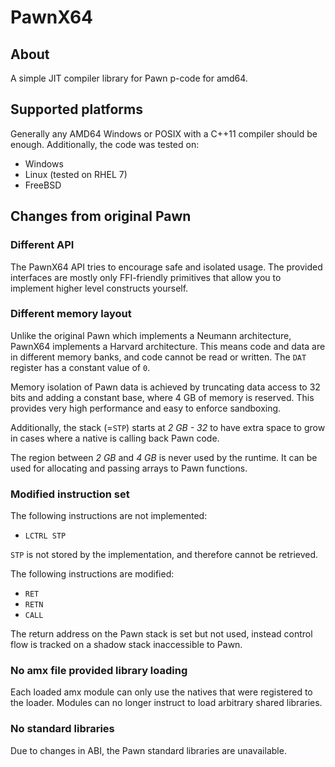 # PawnX64

## About

A simple JIT compiler library for Pawn p-code for amd64.

## Supported platforms

Generally any AMD64 Windows or POSIX with a C++11 compiler should be enough. Additionally, the code was tested on:

- Windows
- Linux (tested on RHEL 7)
- FreeBSD

## Changes from original Pawn

### Different API

The PawnX64 API tries to encourage safe and isolated usage. The provided interfaces are mostly only FFI-friendly primitives that allow you to implement higher level constructs yourself.  

### Different memory layout

Unlike the original Pawn which implements a Neumann architecture, PawnX64 implements a Harvard architecture. This means code and data are in different memory banks, and code cannot be read or written. The `DAT` register has a constant value of `0`.

Memory isolation of Pawn data is achieved by truncating data access to 32 bits and adding a constant base, where 4 GB of memory is reserved. This provides very high performance and easy to enforce sandboxing.

Additionally, the stack (=`STP`) starts at *2 GB - 32* to have extra space to grow in cases where a native is calling back Pawn code.

The region between *2 GB* and *4 GB* is never used by the runtime. It can be used for allocating and passing arrays to Pawn functions.

### Modified instruction set

The following instructions are not implemented:

- `LCTRL STP`

`STP` is not stored by the implementation, and therefore cannot be retrieved.

The following instructions are modified:

- `RET`
- `RETN`
- `CALL`

The return address on the Pawn stack is set but not used, instead control flow is tracked on a shadow stack inaccessible to Pawn.

### No amx file provided library loading

Each loaded amx module can only use the natives that were registered to the loader. Modules can no longer instruct to load arbitrary shared libraries.

### No standard libraries

Due to changes in ABI, the Pawn standard libraries are unavailable.